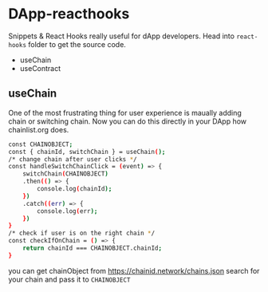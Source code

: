 # DApp-reacthooks

Snippets & React Hooks really useful for dApp developers. Head into `react-hooks` folder to get the source code.

- useChain
- useContract

## useChain

One of the most frustrating thing for user experience is maually adding chain or switching chain.
Now you can do this directly in your DApp how chainlist.org does.

```bash
const CHAINOBJECT; 
const { chainId, switchChain } = useChain();
/* change chain after user clicks */
const handleSwitchChainClick = (event) => {
    switchChain(CHAINOBJECT)
    .then(() => {
        console.log(chainId);
    })
    .catch((err) => {
        console.log(err);
    })
}
/* check if user is on the right chain */
const checkIfOnChain = () => {
    return chainId === CHAINOBJECT.chainId;
}
```
you can get chainObject from https://chainid.network/chains.json
search for your chain and pass it to `CHAINOBJECT`
